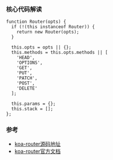 

### 核心代码解读  
```
function Router(opts) {
  if (!(this instanceof Router)) {
    return new Router(opts);
  }

  this.opts = opts || {};
  this.methods = this.opts.methods || [
    'HEAD',
    'OPTIONS',
    'GET',
    'PUT',
    'PATCH',
    'POST',
    'DELETE'
  ];

  this.params = {};
  this.stack = [];
};
```


### 参考  
- [koa-router源码地址](https://github.com/ZijianHe/koa-router/tree/master/lib)  
- [koa-router官方文档](https://github.com/ZijianHe/koa-router)  